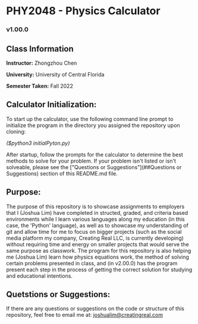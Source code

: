 # PHY2048 - Physics Calculator
### v1.00.0

## Class Information
**Instructor:** Zhongzhou Chen

**University:** University of Central Florida

**Semester Taken:** Fall 2022
 
## Calculator Initialization:
To start up the calculator, use the following command line prompt to initialize the program in the directory you assigned the repository upon cloning:

_($python3 initialPyton.py)_

After startup, follow the prompts for the calculator to determine the best methods to solve for your problem. If your problem isn't listed or isn't solveable, please see the ["Questions or Suggestions"](##Questions or Suggestions) section of this README.md file.

## Purpose:
The purpose of this repository is to showcase assignments to employers that I (Joshua Lim) have completed in structed, graded, and criteria based environments while I learn various languages along my education (in this case, the 'Python' language), as well as to showcase my understanding of git and allow time for me to focus on bigger projects (such as the social media platform my company, Creating Real LLC, is currently developing) without requiring time and energy on smaller projects that would serve the same purpose as classwork. The program for this repository is also helping me (Joshua Lim) learn how physics equations work, the method of solving certain problems presented in class, and (in v2.00.0) has the program present each step in the process of getting the correct solution for studying and educational intentions.

## Quetstions or Suggestions:
If there are any questions or suggestions on the code or structure of this repository, feel free to email me at:
joshualim@creatingreal.com
